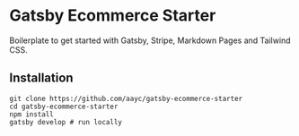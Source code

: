 # Gatsby Ecommerce Starter

Boilerplate to get started with Gatsby, Stripe, Markdown Pages and Tailwind CSS.

## Installation
```
git clone https://github.com/aayc/gatsby-ecommerce-starter
cd gatsby-ecommerce-starter
npm install
gatsby develop # run locally
```
